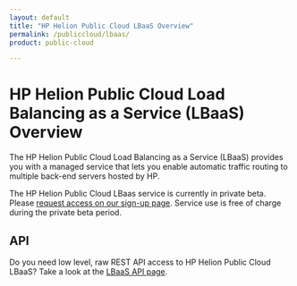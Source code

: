 ```yaml
---
layout: default
title: "HP Helion Public Cloud LBaaS Overview"
permalink: /publiccloud/lbaas/
product: public-cloud 

---
```

<!--PUBLISHED-->
# HP Helion Public Cloud Load Balancing as a Service (LBaaS) Overview

The HP Helion Public Cloud Load Balancing as a Service (LBaaS) provides you with a managed service that lets you enable automatic traffic routing to multiple back-end servers hosted by HP.  

The HP Helion Public Cloud LBaas service is currently in private beta.  Please [request access on our sign-up page](https://horizon.hpcloud.com/landing/pbr/hpext:lbaas).  Service use is free of charge during the private beta period.


## API
Do you need low level, raw REST API access to HP Helion Public Cloud LBaaS?  Take a look at the [LBaaS API page](/publiccloud/api/lbaas/).
